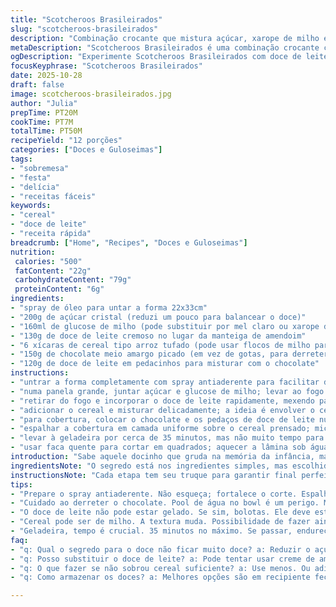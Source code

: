 ```yaml
---
title: "Scotcheroos Brasileirados"
slug: "scotcheroos-brasileirados"
description: "Combinação crocante que mistura açúcar, xarope de milho e uma pitada de doce de leite no lugar da manteiga de amendoim; cereal crocante envolve cada mordida. Cobertura generosa de chocolate meio amargo e pedaços de doce de leite para um toque especial. Receita rápida, com tempos ajustados para textura perfeita e sabor com nuances mais complexas. Contém dicas práticas para substituir ingredientes, evitar erros comuns e reconhecer sinais visuais e táteis da preparação. Um clássico adaptado para agradar ao paladar brasileiro, agregando um leve toque caramelizado e aromas que remetem à cozinha caseira e festiva."
metaDescription: "Scotcheroos Brasileirados é uma combinação crocante com doce de leite; perfeita para um toque festivo e saboroso no seu lanche."
ogDescription: "Experimente Scotcheroos Brasileirados com doce de leite; uma explosão de crocância e chocolate que vai encantar seu paladar."
focusKeyphrase: "Scotcheroos Brasileirados"
date: 2025-10-28
draft: false
image: scotcheroos-brasileirados.jpg
author: "Julia"
prepTime: PT20M
cookTime: PT7M
totalTime: PT50M
recipeYield: "12 porções"
categories: ["Doces e Guloseimas"]
tags:
- "sobremesa"
- "festa"
- "delícia"
- "receitas fáceis"
keywords:
- "cereal"
- "doce de leite"
- "receita rápida"
breadcrumb: ["Home", "Recipes", "Doces e Guloseimas"]
nutrition: 
 calories: "500"
 fatContent: "22g"
 carbohydrateContent: "79g"
 proteinContent: "6g"
ingredients:
- "spray de óleo para untar a forma 22x33cm"
- "200g de açúcar cristal (reduzi um pouco para balancear o doce)"
- "160ml de glucose de milho (pode substituir por mel claro ou xarope de agave, porém muda textura)"
- "130g de doce de leite cremoso no lugar da manteiga de amendoim"
- "6 xícaras de cereal tipo arroz tufado (pode usar flocos de milho para variar crocância)"
- "150g de chocolate meio amargo picado (em vez de gotas, para derreter melhor)"
- "120g de doce de leite em pedacinhos para misturar com o chocolate"
instructions:
- "untrar a forma completamente com spray antiaderente para facilitar desenformar; não pule essa etapa - ajuda a cortar sem grudar"
- "numa panela grande, juntar açúcar e glucose de milho; levar ao fogo médio-alto mexendo sem parar; atenção: aqueça até o açúcar desaparecer, sem deixar escurecer; o ponto certo é líquido brilhante, quase translúcido e sem grumos - isso indica que o açúcar se dissolveu antes de caramelizar"
- "retirar do fogo e incorporar o doce de leite rapidamente, mexendo para incorporar e formar um molho cremoso, uniforme - se o doce de leite estiver muito gelado, pode formar bolotas, então vale esquentar um pouco antes"
- "adicionar o cereal e misturar delicadamente; a ideia é envolver o cereal sem quebrar ou amassar demais; transferir para a forma e pressionar suavemente com as mãos ou uma espátula para nivelar. Não pressione com força para não amassar o cereal e perder a textura"
- "para cobertura, colocar o chocolate e os pedaços de doce de leite num bowl médio; derreter no micro-ondas, em intervalos de 25-30 segundos, mexendo a cada pausa para evitar que queime e para uniformizar a fusão; textura ideal da cobertura: lisa, brilhante, sem grumos"
- "espalhar a cobertura em camada uniforme sobre o cereal prensado; micro-textura de doce de leite na cobertura cria pontos surpresa de doçura mais intensa"
- "levar à geladeira por cerca de 35 minutos, mas não muito tempo para não endurecer demais; a cobertura deve ficar firme ao toque, mas ainda ligeiramente macia; isso facilita cortar sem quebrar tudo e mantém essa sensação mastigável de raspar o doce da panela"
- "usar faca quente para cortar em quadrados; aquecer a lâmina sob água quente, secar rápido e cortar; repetir se o queijo grudar no corte"
introduction: "Sabe aquele docinho que gruda na memória da infância, mas que às vezes cansa pelo excesso de açúcar? Aqui, troquei a manteiga de amendoim por doce de leite para um sabor mais familiar à nossa cultura, mantendo a crocância do cereal e o brilho do chocolate. Ajustei o açúcar para não ficar enjoativo e trouxe um toque caramelizado que vai lembrar pão de mel e festinhas de família. A cobertura é enriquecida com pedacinhos de doce de leite, surpresa no meio do chocolate. Ao longo dos anos testei várias combinações – essa é minha versão final, pensada para balancear doçura, textura e aroma, sem perder a praticidade."
ingredientsNote: "O segredo está nos ingredientes simples, mas escolhidos com cuidado. O doce de leite substitui o amendoim, agregando sabor e uma liga cremosa que prende o cereal sem deixar pesado. A glucose de milho pode ser substituída por mel ou xarope de agave, mas vale a pena seguir a receita à risca para creme homogêneo. O chocolate meio amargo tem o ponto exato de amargor para cortar a doçura do doce de leite, mas dá para usar ao leite se preferir mais doce. Se bater na memória de festa junina com pé de moleque, tá no caminho certo. Não economize no spray antiaderente para facilitar a limpeza e corte."
instructionsNote: "Cada etapa tem seu truque para garantir final perfeito. Na hora de dissolver o açúcar no fogo, mexa devagar para não cristalizar – o ponto é quando o líquido fica uniforme e brilhante, sem granulados. Misturar o doce de leite quente também faz toda diferença. Pressione o cereal com leveza; o exagero vira bloco duro. Na derretida do chocolate no micro-ondas, nada de pressa: intervalos curtos e mexidas constantes evitam que o chocolate queime, o que mudaria sabor e textura. Deixar gelar tempo certo é fundamental – muito pouco e bagunça toda hora, muito e parece pedra. Faca quente é seu melhor amigo para cortar retângulos limpinhos, sem esfarelar."
tips:
- "Prepare o spray antiaderente. Não esqueça; fortalece o corte. Espalhe bem. Uma camada fina. A forma deve estar lisa. Isso ajuda a desenformar sem perder peças."
- "Cuidado ao derreter o chocolate. Pool de água no bowl é um perigo. Micro-ondas em intervalos. 25 segundos. Mexa sempre. Evita que queime. Chocolate com textura ideal é brilho notável."
- "O doce de leite não pode estar gelado. Se sim, bolotas. Ele deve estar cremoso. Derreta ou esquente um pouco. Isso faz o molho se misturar perfeito com o açúcar."
- "Cereal pode ser de milho. A textura muda. Possibilidade de fazer ainda mais crocante. Junte bem, mas com cuidado. Não amasse. Pressione só o suficiente na forma. Sensação leve é a meta."
- "Geladeira, tempo é crucial. 35 minutos no máximo. Se passar, endurece. Sinal de firmeza, mas levemente macio ao toque. O corte perfeito é o sonho. Faca quente faz o truque, então, não esqueça."
faq:
- "q: Qual o segredo para o doce não ficar muito doce? a: Reduzir o açúcar é uma opção. E o doce de leite já traz doçura natural. Tente um pouco menos. Porções certas vão ajudar."
- "q: Posso substituir o doce de leite? a: Pode tentar usar creme de amendoim. Mas muda o sabor. Não é o mesmo. Outro detalhe é que textura fica diferente. Não é tão cremoso."
- "q: O que fazer se não sobrou cereal suficiente? a: Use menos. Ou adicione um pouco mais de chocolate. Também fica legal. Misture outras opções como granola para variar."
- "q: Como armazenar os doces? a: Melhores opções são em recipiente fechado. Frio é ideal. Evita que grudam. Se deixar na geladeira, não esqueça de cobrir com filme. Não deixa secar."

---
```

